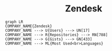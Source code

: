 <h1 align="center">Zendesk</h1>

```mermaid
graph LR
COMPANY_NAME{Zendesk}
COMPANY_NAME ---> U{Users} ---> UN[17]
COMPANY_NAME ---> R{Repositories} ---> RN[788]
COMPANY_NAME ---> G{Gists} ---> GN[433]
COMPANY_NAME ---> ML{Most Used<br>Languages}
```
